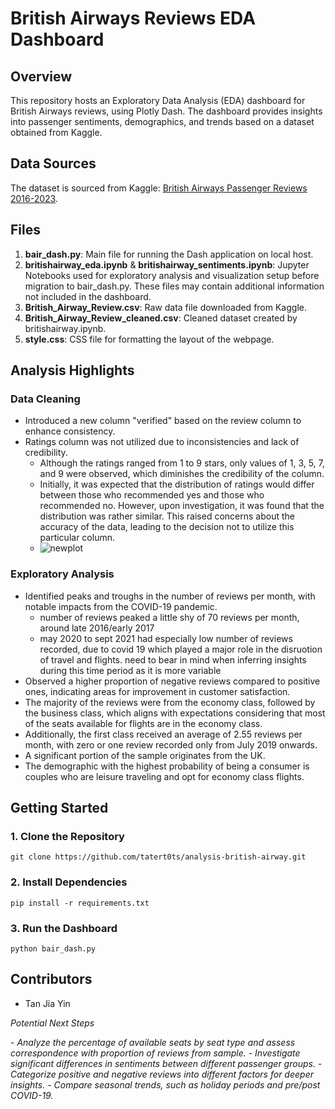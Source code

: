 # British Airways Reviews EDA Dashboard

## Overview

This repository hosts an Exploratory Data Analysis (EDA) dashboard for British Airways reviews, using Plotly Dash. The dashboard provides insights into passenger sentiments, demographics, and trends based on a dataset obtained from Kaggle.

## Data Sources

The dataset is sourced from Kaggle: [British Airways Passenger Reviews 2016-2023](https://www.kaggle.com/datasets/praveensaik/british-airways-passenger-reviews-2016-2023).

## Files
1. **bair_dash.py**: Main file for running the Dash application on local host.
2. **britishairway_eda.ipynb** & **britishairway_sentiments.ipynb**: Jupyter Notebooks used for exploratory analysis and visualization setup before migration to bair_dash.py. These files may contain additional information not included in the dashboard.
3. **British_Airway_Review.csv**: Raw data file downloaded from Kaggle.
4. **British_Airway_Review_cleaned.csv**: Cleaned dataset created by britishairway.ipynb.
5. **style.css**: CSS file for formatting the layout of the webpage.


## Analysis Highlights

### Data Cleaning
- Introduced a new column "verified" based on the review column to enhance consistency.
- Ratings column was not utilized due to inconsistencies and lack of credibility.
    - Although the ratings ranged from 1 to 9 stars, only values of 1, 3, 5, 7, and 9 were observed, which diminishes the credibility of the column.
    - Initially, it was expected that the distribution of ratings would differ between those who recommended yes and those who recommended no. However, upon investigation, it was found that the distribution was rather similar. This raised concerns about the accuracy of the data, leading to the decision not to utilize this particular column.
    - ![newplot](https://github.com/tatert0ts/analysis-british-airway/assets/165807891/e551c8c2-c28a-48ab-9b95-416d5d24cb77)

### Exploratory Analysis
- Identified peaks and troughs in the number of reviews per month, with notable impacts from the COVID-19 pandemic.
    - number of reviews peaked a little shy of 70 reviews per month, around late 2016/early 2017
    - may 2020 to sept 2021 had especially low number of reviews recorded, due to covid 19 which played a major role in the disruotion of travel and flights. need to bear in mind when inferring insights during this time period as it is more variable
- Observed a higher proportion of negative reviews compared to positive ones, indicating areas for improvement in customer satisfaction.
- The majority of the reviews were from the economy class, followed by the business class, which aligns with expectations considering that most of the seats available for flights are in the economy class.
- Additionally, the first class received an average of 2.55 reviews per month, with zero or one review recorded only from July 2019 onwards.
- A significant portion of the sample originates from the UK.
- The demographic with the highest probability of being a consumer is couples who are leisure traveling and opt for economy class flights.


## Getting Started

### 1. Clone the Repository
```
git clone https://github.com/tatert0ts/analysis-british-airway.git
```
### 2. Install Dependencies
```
pip install -r requirements.txt
```
### 3. Run the Dashboard
```
python bair_dash.py
```

## Contributors
- Tan Jia Yin

*Potential Next Steps*

*- Analyze the percentage of available seats by seat type and assess correspondence with proportion of reviews from sample.*
*- Investigate significant differences in sentiments between different passenger groups.*
*- Categorize positive and negative reviews into different factors for deeper insights.*
*- Compare seasonal trends, such as holiday periods and pre/post COVID-19.*
